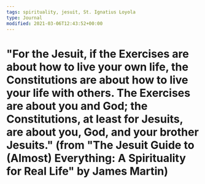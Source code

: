 ```yaml
---
tags: spirituality, jesuit, St. Ignatius Loyola
type: Journal
modified: 2021-03-06T12:43:52+00:00
---
```


# "For the Jesuit, if the Exercises are about how to live your own life, the Constitutions are about how to live your life with others. The Exercises are about you and God; the Constitutions, at least for Jesuits, are about you, God, and your brother Jesuits." (from "The Jesuit Guide to (Almost) Everything: A Spirituality for Real Life" by James Martin)

